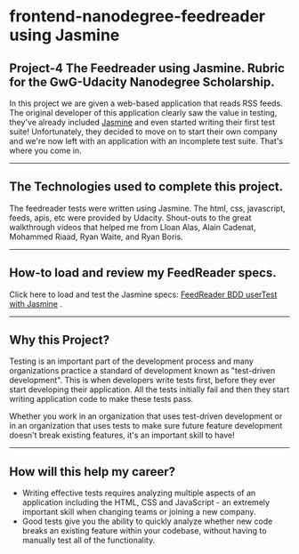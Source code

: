 frontend-nanodegree-feedreader using Jasmine
===============================

Project-4 The Feedreader using Jasmine. Rubric for the GwG-Udacity Nanodegree Scholarship.
-----------------------------------------------------------------------------
In this project we are given a web-based application that reads RSS feeds. The original developer of this application clearly saw the value in testing, they've already included [Jasmine](http://jasmine.github.io/) and even started writing their first test suite! Unfortunately, they decided to move on to start their own company and we're now left with an application with an incomplete test suite. That's where you come in. 
- - - - - - - - - - - - - - - - - - - - - - - - - - - - - - - - - - - - - - - - - - - - - - 

The Technologies used to complete this project.
--------------------------------------------
The feedreader tests were written using Jasmine. The html, css, javascript, feeds, apis, etc were provided by Udacity. Shout-outs to the great walkthrough videos that helped me from Lloan Alas, Alain Cadenat, Mohammed Riaad, Ryan Waite, and Ryan Boris.
- - - - - - - - - - - - - - - - - - - - - - - - - - - - - - - - - - - - - - - - - - - - - - -

How-to load and review my FeedReader specs.
----------------------------------------------
Click here to load and test the Jasmine specs: [FeedReader BDD userTest with Jasmine](https://drjwebsitedesign.github.io/Project4_FeedReader-JasmineTests_Google-Udacity-NanoDegree/) .
- - - - - - - - - - - - - - - - - - - - - - - - - - - - - - - - - - - - - - - - - - - - - 

Why this Project?
-----------------------------------------------------------------------------
Testing is an important part of the development process and many organizations practice a standard of development known as "test-driven development". This is when developers write tests first, before they ever start developing their application. All the tests initially fail and then they start writing application code to make these tests pass.

Whether you work in an organization that uses test-driven development or in an organization that uses tests to make sure future feature development doesn't break existing features, it's an important skill to have!
- - - - - - - - - - - - - - - - - - - - - - - - - - - - - - - - - - - - - - - - - - - - - - 

How will this help my career?
----------------------------------------------
* Writing effective tests requires analyzing multiple aspects of an application including the HTML, CSS and JavaScript - an extremely important skill when changing teams or joining a new company.
* Good tests give you the ability to quickly analyze whether new code breaks an existing feature within your codebase, without having to manually test all of the functionality.
